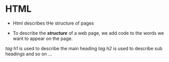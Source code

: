 # HTML

- Html  describes tHe structure of pages

- To describe the ***structure*** of a web page, we add code to the words we want to appear on the page.
 
 *tag h1* is used to describe the main heading
 *tag h2* is used to describe sub headings and so on ...
 
